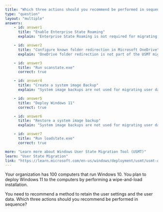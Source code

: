 ```yaml
---
title: "Which three actions should you recommend be performed in sequence?"
type: "question"
layout: "multiple"
answers:
    - id: answer1
      title: "Enable Enterprise State Roaming"
      explain: "Enterprise State Roaming is not required for migrating user data during Windows deployment"

    - id: answer2
      title: "Configure known folder redirection in Microsoft OneDrive"
      explain: "OneDrive folder redirection is not part of the USMT migration process"

    - id: answer3
      title: "Run scanstate.exe"
      correct: true

    - id: answer4
      title: "Create a system image Backup"
      explain: "System image backups are not used for migrating user data and settings"

    - id: answer5
      title: "Deploy Windows 11"
      correct: true

    - id: answer6
      title: "Restore a system image backup"
      explain: "System image backups are not used for migrating user data and settings"

    - id: answer7
      title: "Run loadstate.exe"
      correct: true

more: "Learn more about Windows User State Migration Tool (USMT)"
learn: "User State Migration"
link: "https://learn.microsoft.com/en-us/windows/deployment/usmt/usmt-overview"
---
```

Your organization has 100 computers that run Windows 10. You plan to deploy Windows 11 to the computers by performing a wipe-and-load installation.

You need to recommend a method to retain the user settings and the user data. Which three actions should you recommend be performed in sequence?
